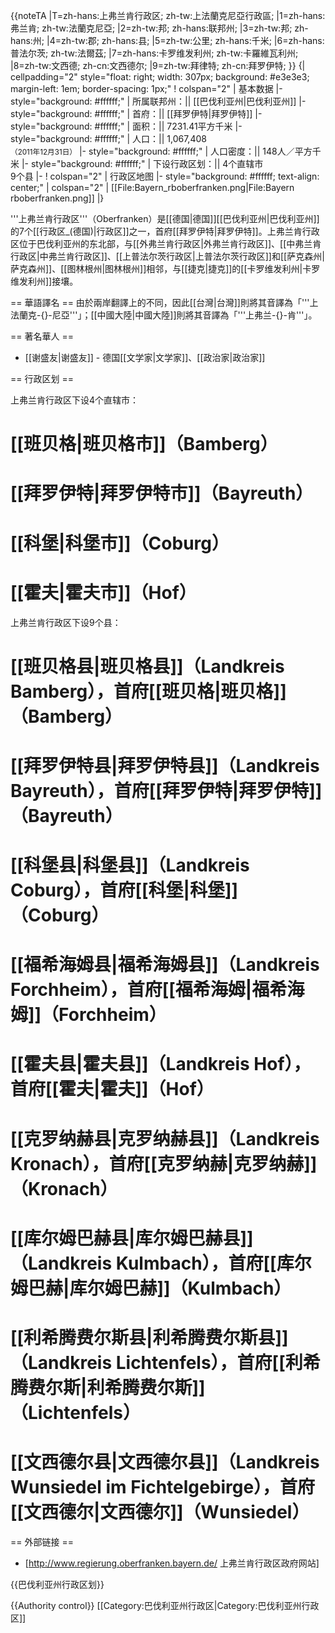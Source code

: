 {{noteTA
|T=zh-hans:上弗兰肯行政区; zh-tw:上法蘭克尼亞行政區;
|1=zh-hans:弗兰肯; zh-tw:法蘭克尼亞;
|2=zh-tw:邦; zh-hans:联邦州;
|3=zh-tw:邦; zh-hans:州;
|4=zh-tw:郡; zh-hans:县;
|5=zh-tw:公里; zh-hans:千米;
|6=zh-hans:普法尔茨; zh-tw:法爾茲;
|7=zh-hans:卡罗维发利州; zh-tw:卡羅維瓦利州;
|8=zh-tw:文西德; zh-cn:文西德尔;
|9=zh-tw:拜律特; zh-cn:拜罗伊特;
}}
{| cellpadding="2" style="float: right; width: 307px; background: #e3e3e3; margin-left: 1em; border-spacing: 1px;"
! colspan="2" | 基本数据
|- style="background: #ffffff;"
| 所属联邦州：|| [[巴伐利亚州|巴伐利亚州]]
|- style="background: #ffffff;"
| 首府：|| [[拜罗伊特|拜罗伊特]]
|- style="background: #ffffff;"
| 面积：|| 7231.41平方千米
|- style="background: #ffffff;"
| 人口：|| 1,067,408<br /><small>（2011年12月31日）</small>
|- style="background: #ffffff;"
| 人口密度：|| 148人／平方千米
|- style="background: #ffffff;"
| 下设行政区划：|| 4个直辖市<br />9个县
|-
! colspan="2" | 行政区地图
|- style="background: #ffffff; text-align: center;"
| colspan="2" | [[File:Bayern_rboberfranken.png|File:Bayern rboberfranken.png]]
|}

'''上弗兰肯行政区'''（Oberfranken）是[[德国|德国]][[巴伐利亚州|巴伐利亚州]]的7个[[行政区_(德国)|行政区]]之一，首府[[拜罗伊特|拜罗伊特]]。上弗兰肯行政区位于巴伐利亚州的东北部，与[[外弗兰肯行政区|外弗兰肯行政区]]、[[中弗兰肯行政区|中弗兰肯行政区]]、[[上普法尔茨行政区|上普法尔茨行政区]]和[[萨克森州|萨克森州]]、[[图林根州|图林根州]]相邻，与[[捷克|捷克]]的[[卡罗维发利州|卡罗维发利州]]接壤。

== 華語譯名 ==
由於兩岸翻譯上的不同，因此[[台灣|台灣]]則將其音譯為「'''上法蘭克-{}-尼亞'''」；[[中國大陸|中國大陸]]則將其音譯為「'''上弗兰-{}-肯'''」。

== 著名華人 ==
* [[谢盛友|谢盛友]] - 德国[[文学家|文学家]]、[[政治家|政治家]] 

== 行政区划 ==

上弗兰肯行政区下设4个直辖市：
# [[班贝格|班贝格市]]（Bamberg）
# [[拜罗伊特|拜罗伊特市]]（Bayreuth）
# [[科堡|科堡市]]（Coburg）
# [[霍夫|霍夫市]]（Hof）

上弗兰肯行政区下设9个县：
# [[班贝格县|班贝格县]]（Landkreis Bamberg），首府[[班贝格|班贝格]]（Bamberg）
# [[拜罗伊特县|拜罗伊特县]]（Landkreis Bayreuth），首府[[拜罗伊特|拜罗伊特]]（Bayreuth）
# [[科堡县|科堡县]]（Landkreis Coburg），首府[[科堡|科堡]]（Coburg）
# [[福希海姆县|福希海姆县]]（Landkreis Forchheim），首府[[福希海姆|福希海姆]]（Forchheim）
# [[霍夫县|霍夫县]]（Landkreis Hof），首府[[霍夫|霍夫]]（Hof）
# [[克罗纳赫县|克罗纳赫县]]（Landkreis Kronach），首府[[克罗纳赫|克罗纳赫]]（Kronach）
# [[库尔姆巴赫县|库尔姆巴赫县]]（Landkreis Kulmbach），首府[[库尔姆巴赫|库尔姆巴赫]]（Kulmbach）
# [[利希腾费尔斯县|利希腾费尔斯县]]（Landkreis Lichtenfels），首府[[利希腾费尔斯|利希腾费尔斯]]（Lichtenfels）
# [[文西德尔县|文西德尔县]]（Landkreis Wunsiedel im Fichtelgebirge），首府[[文西德尔|文西德尔]]（Wunsiedel）

== 外部链接 ==
* [http://www.regierung.oberfranken.bayern.de/ 上弗兰肯行政区政府网站]

{{巴伐利亚州行政区划}}

{{Authority control}}
[[Category:巴伐利亚州行政区|Category:巴伐利亚州行政区]]